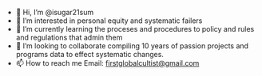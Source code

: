 - 👋 Hi, I’m @isugar21sum
- 👀 I’m interested in personal equity and systematic failers
- 🌱 I’m currently learning the proceses and procedures to policy and rules and regulations that admin them
- 💞️ I’m looking to collaborate compiling 10 years of passion projects and programs data to effect systematic changes.
- 📫 How to reach me Email: firstglobalcultist@gmail.com

<!---
isugar21sum/isugar21sum is a ✨ special ✨ repository because its `README.md` (this file) appears on your GitHub profile.
You can click the Preview link to take a look at your changes.
--->
